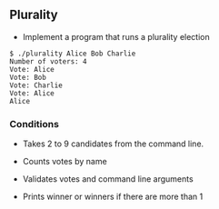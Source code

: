 ## Plurality
* Implement a program that runs a plurality election

```
$ ./plurality Alice Bob Charlie
Number of voters: 4
Vote: Alice
Vote: Bob
Vote: Charlie
Vote: Alice
Alice
```

### Conditions

* Takes 2 to 9 candidates from the command line.

* Counts votes by name

* Validates votes and command line arguments

* Prints winner or winners if there are more than 1
